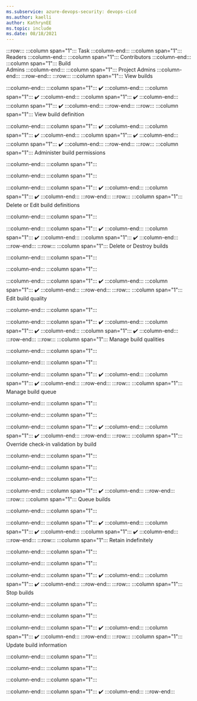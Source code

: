 ```yaml
---
ms.subservice: azure-devops-security: devops-cicd
ms.author: kaelli
author: KathrynEE
ms.topic: include
ms.date: 08/18/2021
---
```


<!--- TFS version only build-->


:::row:::
   :::column span="1":::
   Task
   :::column-end:::
   :::column span="1":::
   Readers
   :::column-end:::
   :::column span="1":::
   Contributors
   :::column-end:::
   :::column span="1":::
   Build  
   Admins
   :::column-end:::
   :::column span="1":::
   Project Admins
   :::column-end:::
:::row-end:::
:::row:::
   :::column span="1":::
   View builds

   :::column-end:::
   :::column span="1":::
   ✔️
   :::column-end:::
   :::column span="1":::
   ✔️
   :::column-end:::
   :::column span="1":::
   ✔️
   :::column-end:::
   :::column span="1":::
   ✔️
   :::column-end:::
:::row-end:::
:::row:::
   :::column span="1":::
   View build definition 

   :::column-end:::
   :::column span="1":::
   ✔️
   :::column-end:::
   :::column span="1":::
   ✔️
   :::column-end:::
   :::column span="1":::
   ✔️
   :::column-end:::
   :::column span="1":::
   ✔️
   :::column-end:::
:::row-end:::
:::row:::
   :::column span="1":::
   Administer build permissions

   :::column-end:::
   :::column span="1":::
     
   :::column-end:::
   :::column span="1":::
     
   :::column-end:::
   :::column span="1":::
   ✔️
   :::column-end:::
   :::column span="1":::
   ✔️
   :::column-end:::
:::row-end:::
:::row:::
   :::column span="1":::
   Delete or Edit build definitions 

   :::column-end:::
   :::column span="1":::
     
   :::column-end:::
   :::column span="1":::
   ✔️
   :::column-end:::
   :::column span="1":::
   ✔️
   :::column-end:::
   :::column span="1":::
   ✔️
   :::column-end:::
:::row-end:::
:::row:::
   :::column span="1":::
   Delete or Destroy builds

   :::column-end:::
   :::column span="1":::
     
   :::column-end:::
   :::column span="1":::
     
   :::column-end:::
   :::column span="1":::
   ✔️
   :::column-end:::
   :::column span="1":::
   ✔️
   :::column-end:::
:::row-end:::
:::row:::
   :::column span="1":::
   Edit build quality 

   :::column-end:::
   :::column span="1":::
    
   :::column-end:::
   :::column span="1":::
   ✔️
   :::column-end:::
   :::column span="1":::
   ✔️
   :::column-end:::
   :::column span="1":::
   ✔️
   :::column-end:::
:::row-end:::
:::row:::
   :::column span="1":::
   Manage build qualities

   :::column-end:::
   :::column span="1":::
     
   :::column-end:::
   :::column span="1":::
     
   :::column-end:::
   :::column span="1":::
   ✔️
   :::column-end:::
   :::column span="1":::
   ✔️
   :::column-end:::
:::row-end:::
:::row:::
   :::column span="1":::
   Manage build queue

   :::column-end:::
   :::column span="1":::
     
   :::column-end:::
   :::column span="1":::
     
   :::column-end:::
   :::column span="1":::
   ✔️
   :::column-end:::
   :::column span="1":::
   ✔️
   :::column-end:::
:::row-end:::
:::row:::
   :::column span="1":::
   Override check-in validation by build

   :::column-end:::
   :::column span="1":::
     
   :::column-end:::
   :::column span="1":::
     
   :::column-end:::
   :::column span="1":::
     
   :::column-end:::
   :::column span="1":::
   ✔️
   :::column-end:::
:::row-end:::
:::row:::
   :::column span="1":::
   Queue builds

   :::column-end:::
   :::column span="1":::
     
   :::column-end:::
   :::column span="1":::
   ✔️
   :::column-end:::
   :::column span="1":::
   ✔️
   :::column-end:::
   :::column span="1":::
   ✔️
   :::column-end:::
:::row-end:::
:::row:::
   :::column span="1":::
   Retain indefinitely

   :::column-end:::
   :::column span="1":::
     
   :::column-end:::
   :::column span="1":::
     
   :::column-end:::
   :::column span="1":::
   ✔️
   :::column-end:::
   :::column span="1":::
   ✔️
   :::column-end:::
:::row-end:::
:::row:::
   :::column span="1":::
   Stop builds

   :::column-end:::
   :::column span="1":::
     
   :::column-end:::
   :::column span="1":::
     
   :::column-end:::
   :::column span="1":::
   ✔️
   :::column-end:::
   :::column span="1":::
   ✔️
   :::column-end:::
:::row-end:::
:::row:::
   :::column span="1":::
   Update build information

   :::column-end:::
   :::column span="1":::
     
   :::column-end:::
   :::column span="1":::
     
   :::column-end:::
   :::column span="1":::
     
   :::column-end:::
   :::column span="1":::
   ✔️
   :::column-end:::
:::row-end:::




